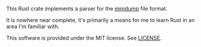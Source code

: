 This Rust crate implements a parser for the [minidump](https://msdn.microsoft.com/en-us/library/windows/desktop/ms680369%28v=vs.85%29.aspx) file format.

It is nowhere near complete, it's primarily a means for me to learn Rust in an area I'm familiar with.

This software is provided under the MIT license. See [LICENSE](LICENSE).
